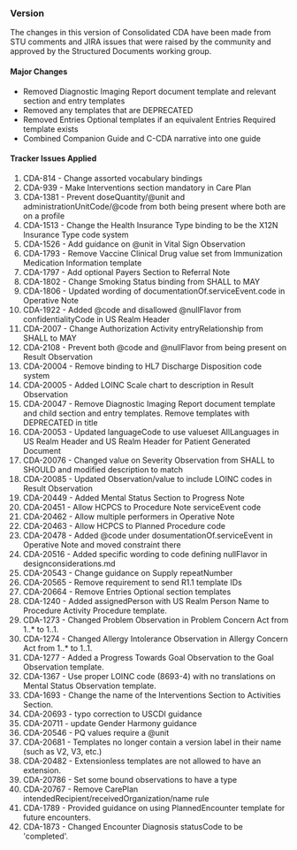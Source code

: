 ### Version 

The changes in this version of Consolidated CDA have been made from STU comments and JIRA issues that were raised by the community and approved by the Structured Documents working group.

#### Major Changes

* Removed Diagnostic Imaging Report document template and relevant section and entry templates
* Removed any templates that are DEPRECATED
* Removed Entries Optional templates if an equivalent Entries Required template exists
* Combined Companion Guide and C-CDA narrative into one guide

#### Tracker Issues Applied

1. CDA-814 - Change assorted vocabulary bindings
2. CDA-939 - Make Interventions section mandatory in Care Plan
3. CDA-1381 - Prevent doseQuantity/@unit and administrationUnitCode/@code from both being present where both are on a profile
4. CDA-1513 - Change the Health Insurance Type binding to be the X12N Insurance Type code system
5. CDA-1526 - Add guidance on @unit in Vital Sign Observation
6. CDA-1793 - Remove Vaccine Clinical Drug value set from Immunization Medication Information template
7. CDA-1797 - Add optional Payers Section to Referral Note
8. CDA-1802 - Change Smoking Status binding from SHALL to MAY
9. CDA-1806 - Updated wording of documentationOf.serviceEvent.code in Operative Note
10. CDA-1922 - Added @code and disallowed @nullFlavor from confidentialityCode in US Realm Header
11. CDA-2007 - Change Authorization Activity entryRelationship from SHALL to MAY
12. CDA-2108 - Prevent both @code and @nullFlavor from being present on Result Observation
13. CDA-20004 - Remove binding to HL7 Discharge Disposition code system
14. CDA-20005 - Added LOINC Scale chart to description in Result Observation
15. CDA-20047 - Remove Diagnostic Imaging Report document template and child section and entry templates.  Remove templates with DEPRECATED in title
16. CDA-20053 - Updated languageCode to use valueset AllLanguages in US Realm Header and US Realm Header for Patient Generated Document
17. CDA-20076 - Changed value on Severity Observation from SHALL to SHOULD and modified description to match
18. CDA-20085 - Updated Observation/value to include LOINC codes in Result Observation
19. CDA-20449 - Added Mental Status Section to Progress Note
20. CDA-20451 - Allow HCPCS to Procedure Note serviceEvent code
21. CDA-20462 - Allow multiple performers in Operative Note
22. CDA-20463 - Allow HCPCS to Planned Procedure code
23. CDA-20478 - Added @code under dosumentationOf.serviceEvent in Operative Note and moved constraint there
24. CDA-20516 - Added specific wording to code defining nullFlavor in designconsiderations.md
25. CDA-20543 - Change guidance on Supply repeatNumber
26. CDA-20565 - Remove requirement to send R1.1 template IDs
27. CDA-20664 - Remove Entries Optional section templates
28. CDA-1240 - Added assignedPerson with US Realm Person Name to Procedure Activity Procedure template.
29. CDA-1273 - Changed Problem Observation in Problem Concern Act from 1..* to 1..1.
30. CDA-1274 - Changed Allergy Intolerance Observation in Allergy Concern Act from 1..* to 1..1.
31. CDA-1277 - Added a Progress Towards Goal Observation to the Goal Observation template.
32. CDA-1367 - Use proper LOINC code (8693-4) with no translations on Mental Status Observation template.
33.	CDA-1693 - Change the name of the Interventions Section to Activities Section.
34. CDA-20693 - typo correction to USCDI guidance
35. CDA-20711 - update Gender Harmony guidance
36. CDA-20546 - PQ values require a @unit
37. CDA-20681 - Templates no longer contain a version label in their name (such as V2, V3, etc.)
38. CDA-20482 - Extensionless templates are not allowed to have an extension.
39. CDA-20786 - Set some bound observations to have a type
40. CDA-20767 - Remove CarePlan intendedRecipient/receivedOrganization/name rule
41. CDA-1789 - Provided guidance on using PlannedEncounter template for future encounters.
42. CDA-1873 - Changed Encounter Diagnosis statusCode to be 'completed'.
